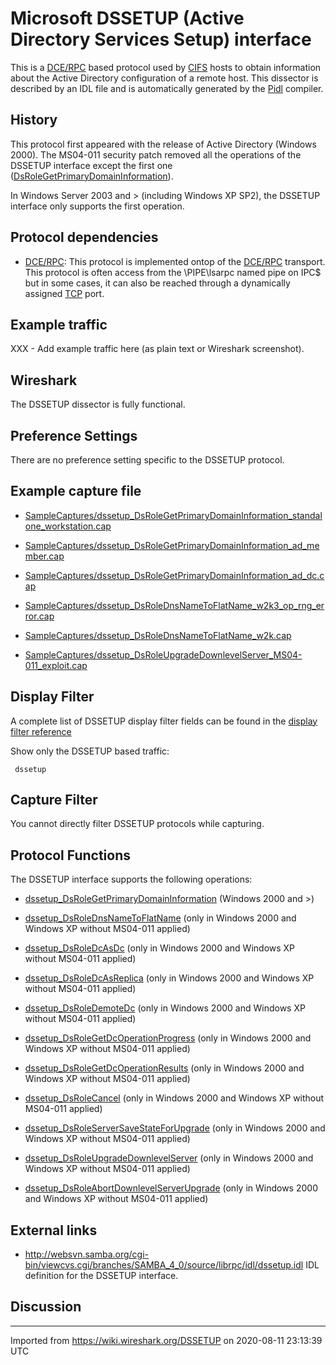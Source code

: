 # Microsoft DSSETUP (Active Directory Services Setup) interface

This is a [DCE/RPC](/DCE/RPC) based protocol used by [CIFS](/CIFS) hosts to obtain information about the Active Directory configuration of a remote host. This dissector is described by an IDL file and is automatically generated by the [Pidl](/Pidl) compiler.

## History

This protocol first appeared with the release of Active Directory (Windows 2000). The MS04-011 security patch removed all the operations of the DSSETUP interface except the first one ([DsRoleGetPrimaryDomainInformation](/DsRoleGetPrimaryDomainInformation)).

In Windows Server 2003 and \> (including Windows XP SP2), the DSSETUP interface only supports the first operation.

## Protocol dependencies

  - [DCE/RPC](/DCE/RPC): This protocol is implemented ontop of the [DCE/RPC](/DCE/RPC) transport. This protocol is often access from the \\PIPE\\lsarpc named pipe on IPC$ but in some cases, it can also be reached through a dynamically assigned [TCP](/TCP) port.

## Example traffic

XXX - Add example traffic here (as plain text or Wireshark screenshot).

## Wireshark

The DSSETUP dissector is fully functional.

## Preference Settings

There are no preference setting specific to the DSSETUP protocol.

## Example capture file

  - [SampleCaptures/dssetup\_DsRoleGetPrimaryDomainInformation\_standalone\_workstation.cap](uploads/__moin_import__/attachments/SampleCaptures/dssetup_DsRoleGetPrimaryDomainInformation_standalone_workstation.cap)

  - [SampleCaptures/dssetup\_DsRoleGetPrimaryDomainInformation\_ad\_member.cap](uploads/__moin_import__/attachments/SampleCaptures/dssetup_DsRoleGetPrimaryDomainInformation_ad_member.cap)

  - [SampleCaptures/dssetup\_DsRoleGetPrimaryDomainInformation\_ad\_dc.cap](uploads/__moin_import__/attachments/SampleCaptures/dssetup_DsRoleGetPrimaryDomainInformation_ad_dc.cap)

  - [SampleCaptures/dssetup\_DsRoleDnsNameToFlatName\_w2k3\_op\_rng\_error.cap](uploads/__moin_import__/attachments/SampleCaptures/dssetup_DsRoleDnsNameToFlatName_w2k3_op_rng_error.cap)

  - [SampleCaptures/dssetup\_DsRoleDnsNameToFlatName\_w2k.cap](uploads/__moin_import__/attachments/SampleCaptures/dssetup_DsRoleDnsNameToFlatName_w2k.cap)

  - [SampleCaptures/dssetup\_DsRoleUpgradeDownlevelServer\_MS04-011\_exploit.cap](uploads/__moin_import__/attachments/SampleCaptures/dssetup_DsRoleUpgradeDownlevelServer_MS04-011_exploit.cap)

## Display Filter

A complete list of DSSETUP display filter fields can be found in the [display filter reference](http://www.wireshark.org/docs/dfref/d/dssetup.html)

Show only the DSSETUP based traffic:

``` 
 dssetup 
```

## Capture Filter

You cannot directly filter DSSETUP protocols while capturing.

## Protocol Functions

The DSSETUP interface supports the following operations:

  - [dssetup\_DsRoleGetPrimaryDomainInformation](/dssetup_DsRoleGetPrimaryDomainInformation) (Windows 2000 and \>)

  - [dssetup\_DsRoleDnsNameToFlatName](/dssetup_DsRoleDnsNameToFlatName) (only in Windows 2000 and Windows XP without MS04-011 applied)

  - [dssetup\_DsRoleDcAsDc](/dssetup_DsRoleDcAsDc) (only in Windows 2000 and Windows XP without MS04-011 applied)

  - [dssetup\_DsRoleDcAsReplica](/dssetup_DsRoleDcAsReplica) (only in Windows 2000 and Windows XP without MS04-011 applied)

  - [dssetup\_DsRoleDemoteDc](/dssetup_DsRoleDemoteDc) (only in Windows 2000 and Windows XP without MS04-011 applied)

  - [dssetup\_DsRoleGetDcOperationProgress](/dssetup_DsRoleGetDcOperationProgress) (only in Windows 2000 and Windows XP without MS04-011 applied)

  - [dssetup\_DsRoleGetDcOperationResults](/dssetup_DsRoleGetDcOperationResults) (only in Windows 2000 and Windows XP without MS04-011 applied)

  - [dssetup\_DsRoleCancel](/dssetup_DsRoleCancel) (only in Windows 2000 and Windows XP without MS04-011 applied)

  - [dssetup\_DsRoleServerSaveStateForUpgrade](/dssetup_DsRoleServerSaveStateForUpgrade) (only in Windows 2000 and Windows XP without MS04-011 applied)

  - [dssetup\_DsRoleUpgradeDownlevelServer](/dssetup_DsRoleUpgradeDownlevelServer) (only in Windows 2000 and Windows XP without MS04-011 applied)

  - [dssetup\_DsRoleAbortDownlevelServerUpgrade](/dssetup_DsRoleAbortDownlevelServerUpgrade) (only in Windows 2000 and Windows XP without MS04-011 applied)

## External links

  - <http://websvn.samba.org/cgi-bin/viewcvs.cgi/branches/SAMBA_4_0/source/librpc/idl/dssetup.idl> IDL definition for the DSSETUP interface.

## Discussion

---

Imported from https://wiki.wireshark.org/DSSETUP on 2020-08-11 23:13:39 UTC
